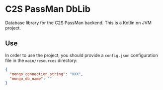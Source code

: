 # C2S PassMan DbLib

Database library for the C2S PassMan backend. This is a Kotlin on JVM project.

## Use

In order to use the project, you should provide a `config.json` configuration file in the `main/resources` directory:

```json
{
  "mongo_connection_string": "XXX",
  "mongo_db_name": ""
}
```